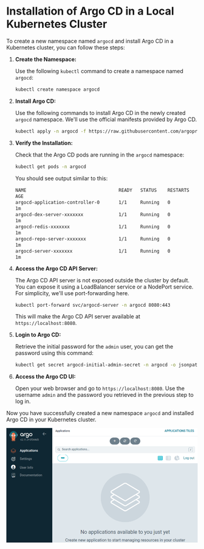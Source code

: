 # Installation of Argo CD in a Local Kubernetes Cluster

To create a new namespace named `argocd` and install Argo CD in a Kubernetes cluster, you can follow these steps:

1. **Create the Namespace:**

   Use the following `kubectl` command to create a namespace named `argocd`:

   ```sh
   kubectl create namespace argocd
   ```

2. **Install Argo CD:**

   Use the following commands to install Argo CD in the newly created `argocd` namespace. We'll use the official manifests provided by Argo CD.

   ```sh
   kubectl apply -n argocd -f https://raw.githubusercontent.com/argoproj/argo-cd/stable/manifests/install.yaml
   ```

3. **Verify the Installation:**

   Check that the Argo CD pods are running in the `argocd` namespace:

   ```sh
   kubectl get pods -n argocd
   ```

   You should see output similar to this:

   ```
   NAME                                  READY   STATUS    RESTARTS   AGE
   argocd-application-controller-0       1/1     Running   0          1m
   argocd-dex-server-xxxxxxx             1/1     Running   0          1m
   argocd-redis-xxxxxxx                  1/1     Running   0          1m
   argocd-repo-server-xxxxxxx            1/1     Running   0          1m
   argocd-server-xxxxxxx                 1/1     Running   0          1m
   ```

4. **Access the Argo CD API Server:**

   The Argo CD API server is not exposed outside the cluster by default. You can expose it using a LoadBalancer service or a NodePort service. For simplicity, we'll use port-forwarding here.

   ```sh
   kubectl port-forward svc/argocd-server -n argocd 8080:443
   ```

   This will make the Argo CD API server available at `https://localhost:8080`.

5. **Login to Argo CD:**

   Retrieve the initial password for the `admin` user, you can get the password using this command:

   ```sh
   kubectl get secret argocd-initial-admin-secret -n argocd -o jsonpath="{.data.password}" | base64 -d
   ```

6. **Access the Argo CD UI:**

   Open your web browser and go to `https://localhost:8080`. Use the username `admin` and the password you retrieved in the previous step to log in.

Now you have successfully created a new namespace `argocd` and installed Argo CD in your Kubernetes cluster.

![Argo CD interface](./img/poc_result.png)
